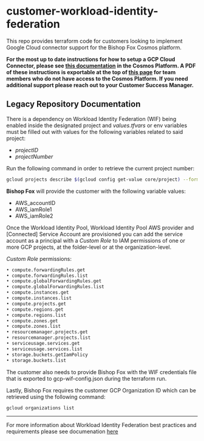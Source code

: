 # customer-workload-identity-federation

This repo provides terraform code for customers looking to implement Google Cloud connector support for the Bishop Fox Cosmos platform.

**For the most up to date instructions for how to setup a GCP Cloud Connector, please see [this documentation](https://cosmos.bishopfox.com/ac7ece39-3506-452c-befc-b355b9cf8c0f/documentation/cosmos-documentation#%23setting-up-cloud-connectors-for-google-cloud-platform-(gcp)) in the Cosmos Platform. A PDF of these instructions is exportable at the top of [this page](https://cosmos.bishopfox.com/ac7ece39-3506-452c-befc-b355b9cf8c0f/documentation/cosmos-documentation#%23cosmos-documentation) for team members who do not have access to the Cosmos Platform.
If you need additional support please reach out to your Customer Success Manager.**

## Legacy Repository Documentation

There is a dependency on Workload Identity Federation (WIF) being enabled inside the designated project and _values.tfvars_ or env variables must be filled out with values for the following variables related to said project:

- _projectID_
- _projectNumber_

Run the following command in order to retrieve the current project number:

```bash
gcloud projects describe $(gcloud config get-value core/project) --format=value\(projectNumber\)
```

**Bishop Fox** will provide the customer with the following variable values:

- AWS_accountID
- AWS_iamRole1
- AWS_iamRole2

Once the Workload Identity Pool, Workload Identity Pool AWS provider and [Connected] Service Account are provisioned you can add the service account as a principal with a _Custom Role_ to IAM permissions of one or more GCP projects, at the folder-level or at the organization-level.

_Custom Role_ permissions:

```bash
• compute.forwardingRules.get
• compute.forwardingRules.list
• compute.globalForwardingRules.get
• compute.globalForwardingRules.list
• compute.instances.get
• compute.instances.list
• compute.projects.get
• compute.regions.get
• compute.regions.list
• compute.zones.get
• compute.zones.list
• resourcemanager.projects.get
• resourcemanager.projects.list
• serviceusage.services.get
• serviceusage.services.list
• storage.buckets.getIamPolicy
• storage.buckets.list
```

The customer also needs to provide Bishop Fox with the WIF credentials file that is exported to gcp-wif-config.json during the terraform run.

Lastly, Bishop Fox requires the customer GCP Organization ID which can be retrieved using the following command:

```bash
gcloud organizations list
```

---

For more information about Workload Identity Federation best practices and requirements please see documenation [here](https://cloud.google.com/iam/docs/workload-identity-federation-with-other-clouds)
